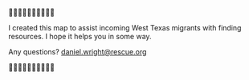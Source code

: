🫎🫎🫎🫎🫎🫎🫎🫎🫎🫎

I created this map to assist incoming West Texas migrants with finding resources. I hope it helps you in some way. 

Any questions? 
daniel.wright@rescue.org

🫎🫎🫎🫎🫎🫎🫎🫎🫎🫎
